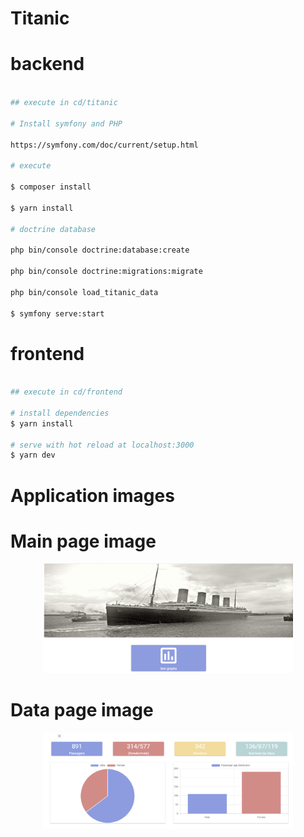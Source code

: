 # Titanic

# backend

```bash

## execute in cd/titanic

# Install symfony and PHP

https://symfony.com/doc/current/setup.html

# execute

$ composer install

$ yarn install

# doctrine database

php bin/console doctrine:database:create

php bin/console doctrine:migrations:migrate

php bin/console load_titanic_data

$ symfony serve:start


```

# frontend

```bash

## execute in cd/frontend

# install dependencies
$ yarn install

# serve with hot reload at localhost:3000
$ yarn dev

```

# Application images

# Main page image

<div align="center">
    <img src="frontend/static/main.PNG" alt="Data page" width="400" />
</div>

# Data page image

<div align="center">
    <img src="frontend/static/data.PNG" alt="Data page" width="400" />
</div>
